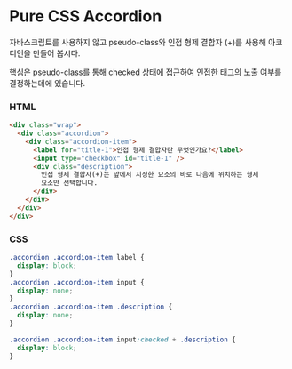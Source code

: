 # Pure CSS Accordion

자바스크립트를 사용하지 않고 pseudo-class와 인접 형제 결합자 (+)를 사용해 아코디언을
만들어 봅시다.

핵심은 pseudo-class를 통해 checked 상태에 접근하여 인접한 태그의 노출 여부를 결정하는데에 있습니다.

### HTML

```html
<div class="wrap">
  <div class="accordion">
    <div class="accordion-item">
      <label for="title-1">인접 형제 결합자란 무엇인가요?</label>
      <input type="checkbox" id="title-1" />
      <div class="description">
        인접 형제 결합자(+)는 앞에서 지정한 요소의 바로 다음에 위치하는 형제
        요소만 선택합니다.
      </div>
    </div>
  </div>
</div>
```

### CSS

```css
.accordion .accordion-item label {
  display: block;
}
.accordion .accordion-item input {
  display: none;
}
.accordion .accordion-item .description {
  display: none;
}

.accordion .accordion-item input:checked + .description {
  display: block;
}
```
